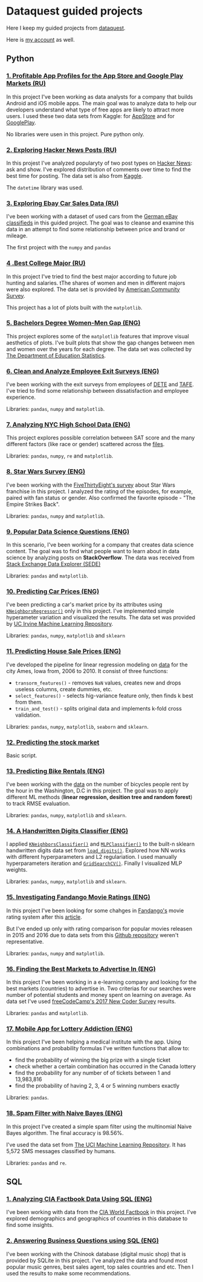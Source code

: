 # Dataquest guided projects
Here I keep my guided projects from [dataquest](https://www.dataquest.io/).

Here is [my account](https://app.dataquest.io/profile/3axap92) as well.

## Python

### [1. Profitable App Profiles for the App Store and Google Play Markets (RU)](https://github.com/0ld-dancer/dq_projects/blob/main/1.%20Profitable%20App%20Profiles%20for%20the%20App%20Store%20and%20Google%20Play%20Markets/profitable_apps.ipynb)

 In this project I've been working as data analysts for a company that builds Android and iOS mobile apps. The main goal was to analyze data to help our developers understand what type of free apps are likely to attract more users. I used these two data sets from Kaggle: for [AppStore](https://www.kaggle.com/ramamet4/app-store-apple-data-set-10k-apps) and for [GooglePlay](https://www.kaggle.com/lava18/google-play-store-apps).

 No libraries were usen in this project. Pure python only.

### [2. Exploring Hacker News Posts (RU)](https://github.com/0ld-dancer/dq_projects/blob/main/2.%20Exploring%20Hacker%20News%20Posts/hacker_news.ipynb)

 In this projest I've analyzed popularyty of two post types on [Hacker News](https://news.ycombinator.com/): ask and show. I've explored distribution of comments over time to find the best time for posting. The data set is also from [Kaggle](https://www.kaggle.com/hacker-news/hacker-news-posts).

 The `datetime` library was used.

### [3. Exploring Ebay Car Sales Data (RU)](https://github.com/0ld-dancer/dq_projects/blob/main/3.%20Exploring%20Ebay%20Car%20Sales%20Data/Exploring%20Ebay%20Car%20Sales%20Data.ipynb)

 I've been working with a dataset of used cars from the [German eBay classifieds](https://data.world/data-society/used-cars-data) in this guided project. The goal was to cleanse and examine this data in an attempt to find some relationship between price and brand or mileage.

 The first project with the `numpy` and `pandas`

### [4 .Best College Major (RU)](https://github.com/0ld-dancer/dq_projects/blob/main/4.%20Best%20College%20Major/College_majors.ipynb)

 In this project I've tried to find the best major according to future job hunting and salaries. tThe shares of women and men in different majors were also explored. The data set is provided by [American Community Survey](https://www.census.gov/programs-surveys/acs/).
 
 This project has a lot of plots built with the `matplotlib`.

### [5. Bachelors Degree Women-Men Gap (ENG)](https://github.com/0ld-dancer/dq_projects/blob/main/5.%20Bachelors%20Degree%20Women-Men%20Gap/gender_gap_plots.ipynb)

This project explores some of the `matplotlib` features that improve visual aesthetics of plots. I've built plots that show the gap changes between men and women over the years for each degree. The data set was collected by [The Department of Education Statistics](https://www.kaggle.com/sureshsrinivas/bachelorsdegreewomenusa).

### [6. Clean and Analyze Employee Exit Surveys (ENG)](https://github.com/0ld-dancer/dq_projects/blob/main/6.%20Clean%20and%20Analyze%20Employee%20Exit%20Surveys/Clean%20And%20Analyze%20Employee%20Exit%20Surveys.ipynb)

I've been working with the exit surveys from employees of [DETE](https://data.gov.au/dataset/ds-qld-fe96ff30-d157-4a81-851d-215f2a0fe26d/details?q=exit%20survey) and [TAFE](https://data.gov.au/dataset/ds-qld-89970a3b-182b-41ea-aea2-6f9f17b5907e/details?q=exit%20survey). I've tried to find some relationship between dissatisfaction and employee experience.

Libraries: `pandas`, `numpy` and `matplotlib`. 

### [7. Analyzing NYC High School Data (ENG)](https://github.com/0ld-dancer/dq_projects/blob/main/7.%20Analyzing%20NYC%20High%20School%20Data/Analyzing%20NYC%20High%20School%20Data.ipynb)

This project explores possible correlation between SAT score and the many different factors (like race or gender) scattered across the [files](https://www.kaggle.com/samaxtech/nyc-high-school-data).

Libraries: `pandas`, `numpy`, `re` and `matplotlib`.

### [8. Star Wars Survey (ENG)](https://github.com/0ld-dancer/dq_projects/blob/main/8.%20Star%20Wars%20Survey/Star%20Wars%20Survey.ipynb)

I've been working with the [FiveThirtyEight's survey](https://github.com/fivethirtyeight/data/tree/master/star-wars-survey) about Star Wars franchise in this project. I analyzed the rating of the episodes, for example, paired with fan status or gender. Also confirmed the favorite episode - "The Empire Strikes Back".

Libraries: `pandas`, `numpy` and `matplotlib`.

### [9. Popular Data Science Questions (ENG)](https://github.com/0ld-dancer/dq_projects/blob/main/9.%20Popular%20Data%20Science%20Questions/Popular%20Data%20Science%20Questions.ipynb)

In this scenario, I've been working for a company that creates data science content. The goal was to find what people want to learn about in data science by analyzing posts on **StackOverflow**. The data was received from [Stack Exchange Data Explorer (SEDE)](https://data.stackexchange.com/stackoverflow/query/new)

Libraries: `pandas` and `matplotlib`.

### [10. Predicting Car Prices (ENG)](https://github.com/0ld-dancer/dq_projects/blob/main/10.%20Predicting%20Car%20Prices/10.%20Predicting%20Car%20Prices.ipynb)

I've been predicting a car's market price by its attributes using [`KNeighborsRegressor()`](https://scikit-learn.org/stable/modules/generated/sklearn.neighbors.KNeighborsRegressor.html) only in this project. I've implemented simple hyperameter variation and visualized the results.
The data set was provided by [UC Irvine Machine Learning Repository](https://archive.ics.uci.edu/ml/index.php).

Libraries: `pandas`, `numpy`, `matplotlib` and `sklearn`

### [11. Predicting House Sale Prices (ENG)](https://github.com/0ld-dancer/dq_projects/blob/main/11.%20Predicting%20House%20Sale%20Prices/11.%20Predicting%20House%20Sale%20Prices.ipynb)

I've developed the pipeline for linear regression modeling on [data](https://www.kaggle.com/hamzajabbarkhan/ames-housingtsv) for the city Ames, Iowa from, 2006 to 2010. It consist of three functions:
* `transorm_features()` - removes `NaN` values, creates new and drops useless columns, create dummies, etc.
* `select_features()` - selects hig-variance feature only, then finds k best from them.
*  `train_and_test()` - splits original data and implements k-fold cross validation.

Libraries: `pandas`, `numpy`, `matplotlib`, `seaborn` and `sklearn`.

### [12. Predicting the stock market](https://github.com/0ld-dancer/dq_projects/tree/main/12.%20Predicting%20the%20stock%20market)

Basic script.

### [13. Predicting Bike Rentals (ENG)](https://github.com/0ld-dancer/dq_projects/blob/main/13.%20Predicting%20Bike%20Rentals/13.%20Predicting%20Bike%20Rentals.ipynb)

I've been working with the [data](http://archive.ics.uci.edu/ml/datasets/Bike+Sharing+Dataset) on the number of bicycles people rent by the hour in the Washington, D.C in this project. The goal was to apply different ML methods (**linear regression, desition tree and random forest**) to track RMSE evaluation.

Libraries: `pandas`, `numpy`, `matplotlib` and `sklearn`.

### [14. A Handwritten Digits Classifier (ENG)](https://github.com/0ld-dancer/dq_projects/blob/main/14.%20A%20Handwritten%20Digits%20Classifier/digits_classifier.ipynb)

  I applied [`KNeighborsClassifier()`](https://scikit-learn.org/stable/modules/generated/sklearn.neighbors.KNeighborsClassifier.html) and [`MLPClassifier()`](https://scikit-learn.org/stable/modules/generated/sklearn.neural_network.MLPClassifier.html) to the built-n sklearn handwritten digits data set from [`load_digits()`](https://scikit-learn.org/stable/modules/generated/sklearn.datasets.load_digits.html). Explored how NN works with different hyperparameters and L2 regulariation. I used manually hyperparameters iteration and [`GridSearchCV()`](https://scikit-learn.org/stable/modules/generated/sklearn.model_selection.GridSearchCV.html). Finally I visualized MLP weights.
  
  Libraries: `pandas`, `numpy`, `matplotlib` and `sklearn`.

### [15. Investigating Fandango Movie Ratings (ENG)](https://github.com/0ld-dancer/dq_projects/blob/main/15.%20Investigating%20Fandango%20Movie%20Ratings/fandango_ratings.ipynb)

 In this project I've been looking for some chahges in [Fandango's](https://www.fandango.com/) movie rating system after this [article](https://fivethirtyeight.com/features/fandango-movies-ratings/).
 
 But I've ended up only with rating comparison for popular movies releasen in 2015 and 2016 due to data sets from this [Github repository](https://github.com/mircealex/Movie_ratings_2016_17) weren't representative.
 
 Libraries: `pandas`, `numpy` and `matplotlib`.

### [16. Finding the Best Markets to Advertise In (ENG)](https://github.com/0ld-dancer/dq_projects/blob/main/16.%20Finding%20the%20Best%20Markets%20to%20Advertise%20In/the_best_markets.ipynb)

 In this project I've been working in a e-learning company and looking for the best markets (countries) to advertise in. Two criterias for our searches were number of potential students and money spent on learning on average. As data set I've used [freeCodeCamp's 2017 New Coder Survey](https://www.freecodecamp.org/news/we-asked-20-000-people-who-they-are-and-how-theyre-learning-to-code-fff5d668969/) results.
 
 Libraries: `pandas` and `matplotlib`.
 
### [17. Mobile App for Lottery Addiction (ENG)](https://github.com/0ld-dancer/dq_projects/blob/main/17.%20Mobile%20App%20for%20Lottery%20Addiction/lottery_addiction.ipynb)

 In this project I've been helping a medical institute with the app. Using combinations and probability formulas I've written functions that allow to:
* find the probability of winning the big prize with a single ticket
* check whether a certain combination has occurred in the Canada lottery
* find the probability for any number of of tickets between 1 and 13,983,816
* find the probability of having 2, 3, 4 or 5 winning numbers exactly

 Libraries: `pandas`.

### [18. Spam Filter with Naive Bayes (ENG)](https://github.com/0ld-dancer/dq_projects/blob/main/18.%20Building%20a%20Spam%20Filter%20with%20Naive%20Bayes/spam_filter.ipynb)

 In this project I've created a simple spam filter using the multinomial Naive Bayes algorithm. The final accuracy is 98.56%.
 
 I've used the data set from [The UCI Machine Learning Repository](https://archive.ics.uci.edu/ml/datasets/sms+spam+collection). It has 5,572 SMS messages classified by humans.
 
 Libraries: `pandas` and `re`.

## SQL

### [1. Analyzing CIA Factbook Data Using SQL (ENG)](https://github.com/0ld-dancer/dq_projects/blob/main/SQL%20projects/1.%20Analyzing%20CIA%20Factbook%20Data%20Using%20SQL/Analyzing%20CIA%20Factbook%20Data%20Using%20SQL.ipynb)

I've been working with data from the [CIA World Factbook](https://www.cia.gov/the-world-factbook/) in this project. I've explored demographics and geographics of countries in this database to find some insights.

### [2. Answering Business Questions using SQL (ENG)](https://github.com/0ld-dancer/dq_projects/blob/main/SQL%20projects/2.%20Answering%20Business%20Questions%20using%20SQL/chinook_store.ipynb)

I've been working with the Chinook database (digital music shop) that is provided by SQLite in this project. I've analyzed the data and found most popular music genres, best sales agent, top sales countries and etc. Then I used the results to make some recommendations.
